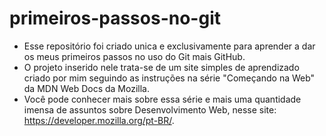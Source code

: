 # primeiros-passos-no-git

- Esse repositório foi criado unica e exclusivamente para aprender a dar os meus primeiros passos no uso do Git mais GitHub. 
- O projeto inserido nele trata-se de um site simples de aprendizado criado por mim seguindo as instruções na série "Começando na Web" da MDN Web Docs da Mozilla.
- Você pode conhecer mais sobre essa série e mais uma quantidade imensa de assuntos sobre Desenvolvimento Web, nesse site: https://developer.mozilla.org/pt-BR/. 
